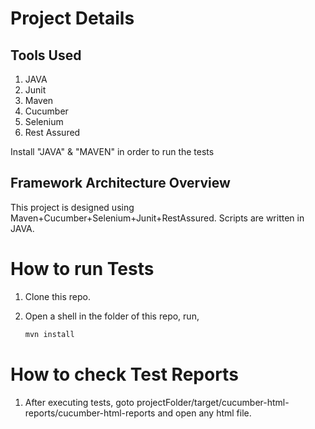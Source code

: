 # Project Details

## Tools Used

1. JAVA
2. Junit
3. Maven
4. Cucumber
5. Selenium
6. Rest Assured

Install "JAVA" & "MAVEN" in order to run the tests

## Framework Architecture Overview
This project is designed using Maven+Cucumber+Selenium+Junit+RestAssured. Scripts are written in JAVA.


# How to run Tests

1. Clone this repo.
2. Open a shell in the folder of this repo, run,

   ```sh
   mvn install
   ```
# How to check Test Reports

1. After executing tests, goto projectFolder/target/cucumber-html-reports/cucumber-html-reports and open any html file.